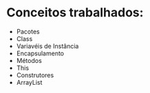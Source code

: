 # Conceitos trabalhados:

- Pacotes
- Class
- Variavéis de Instância
- Encapsulamento
- Métodos
- This
- Construtores
- ArrayList
